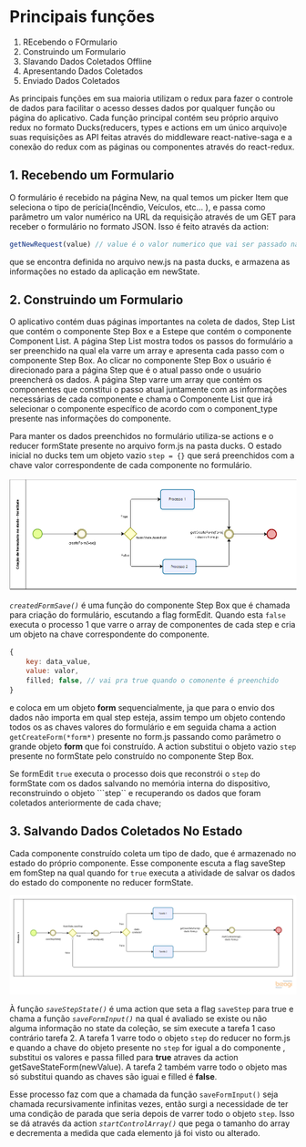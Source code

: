# Principais funções

1. REcebendo o FOrmulario
2. Construindo um Formulario
3. Slavando Dados Coletados Offline
4. Apresentando Dados Coletados
5. Enviado Dados Coletados

As principais funções em sua maioria utilizam o redux para fazer o controle de dados para facilitar o acesso desses dados por qualquer função ou página do aplicativo. Cada função principal contém seu próprio arquivo redux no formato Ducks(reducers, types e actions em um único arquivo)e suas requisições as API feitas através do middleware react-native-saga e a conexão do redux com as páginas ou componentes através do react-redux.

## 1. Recebendo um Formulario
O formulário é recebido na página New, na qual temos um picker Item que seleciona o tipo de perícia(Incêndio, Veículos, etc... ), e passa como parâmetro um valor numérico na URL da requisição através de um GET para receber o formulário no formato JSON. Isso é feito através da action:

```js
getNewRequest(value) // value é o valor numerico que vai ser passado na URL
```
que se encontra definida no arquivo new.js na pasta ducks, e armazena as informações no estado da aplicação em newState.

## 2. Construindo um Formulario
O aplicativo contém duas páginas importantes na coleta de dados, Step List que contém o componente Step Box e a Estepe que contém o componente Component List. A página Step List mostra todos os passos do formulário a ser preenchido na qual ela varre um array e apresenta cada passo com o componente Step Box. Ao clicar no componente Step Box o usuário é direcionado para a página Step que é o atual passo onde o usuário preencherá os dados. A página Step varre um array que contém os componentes que constitui o passo atual juntamente com as informações necessárias de cada componente e chama o Componente List  que irá selecionar o componente específico de acordo com o component_type presente nas informações do componente.

Para manter os dados preenchidos no formulário utiliza-se actions e o reducer formState presente no arquivo form.js na pasta ducks. O estado inicial no ducks tem um objeto vazio ```step = {}``` que será preenchidos com a chave valor correspondente de cada componente no formulário.

<p align="center">
  <img width="800" 420 src=./imagens_doc/criacaoForm.png>
</p>

*``createdFormSave()``* é uma função do componente Step Box que é chamada para criação do formulário, escutando a flag formEdit. Quando esta ``false`` executa o processo 1 que varre o array de componentes de cada step e cria um objeto na chave correspondente do componente.

```js
{
    key: data_value,
    value: valor,
    filled; false, // vai pra true quando o comonente é preenchido
}
``` 
e coloca em um objeto **form** sequencialmente, ja que para o envio dos dados não importa em qual step esteja, assim tempo um objeto contendo todos os as chaves valores do formulário e em seguida chama a action`` getCreateForm(*form*)`` presente no form.js passando como parâmetro o grande objeto **form** que foi construído.
A action substitui o objeto vazio ``step`` presente no formState pelo construído no componente Step Box.

Se formEdit ``true`` executa o processo dois que reconstrói o ``step`` do formState com os dados salvando no memória interna do dispositivo, reconstruindo o objeto ```step`` e recuperando os dados que foram coletados anteriormente de cada chave;

## 3. Salvando Dados Coletados No Estado
 Cada componente construído coleta um tipo de dado, que é armazenado no estado do próprio componente. Esse componente escuta a flag saveStep em fomStep na qual quando for ``true`` executa a atividade de salvar os dados do estado do componente no reducer formState.

<p align="center">
  <img width="800" 420 src=./imagens_doc/salvarestado.png>
</p>

À função *``saveStepState()``* é uma action que seta a flag ``saveStep`` para true e chama a função *``saveFormInput()``* na qual é avaliado se existe ou não alguma informação no state da coleção, se sim execute a tarefa 1 caso contrário tarefa 2.
A tarefa 1 varre todo o objeto ``step`` do reducer no form.js e quando a chave do objeto presente no ``step`` for igual a do componente , substitui os valores e passa filled para **true** atraves da action getSaveStateForm(newValue).
A tarefa 2 também varre todo o objeto mas só substitui quando as chaves são iguai e filled é **false**.

Esse processo faz com que a chamada da função ``saveFormInput()`` seja chamada recursivamente infinitas vezes, então surgi a necessidade de ter uma condição de parada que seria depois de varrer todo o objeto ``step``. Isso se dá através da action *``startControlArray()``* que pega o tamanho do array e decrementa a medida que cada elemento já foi visto ou alterado.